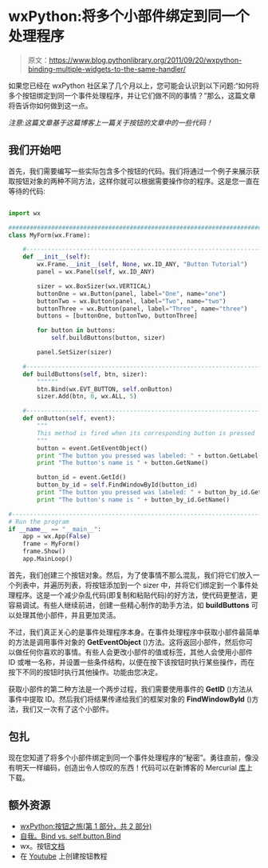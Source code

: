 # wxPython:将多个小部件绑定到同一个处理程序

> 原文：<https://www.blog.pythonlibrary.org/2011/09/20/wxpython-binding-multiple-widgets-to-the-same-handler/>

如果您已经在 wxPython 社区呆了几个月以上，您可能会认识到以下问题:“如何将多个按钮绑定到同一个事件处理程序，并让它们做不同的事情？”那么，这篇文章将告诉你如何做到这一点。

*注意:这篇文章基于这篇博客上一篇关于按钮的文章中的一些代码！*

## 我们开始吧

首先，我们需要编写一些实际包含多个按钮的代码。我们将通过一个例子来展示获取按钮对象的两种不同方法，这样你就可以根据需要操作你的程序。这是您一直在等待的代码:

```py

import wx

########################################################################
class MyForm(wx.Frame):

    #----------------------------------------------------------------------
    def __init__(self):
        wx.Frame.__init__(self, None, wx.ID_ANY, "Button Tutorial")
        panel = wx.Panel(self, wx.ID_ANY)

        sizer = wx.BoxSizer(wx.VERTICAL)
        buttonOne = wx.Button(panel, label="One", name="one")
        buttonTwo = wx.Button(panel, label="Two", name="two")
        buttonThree = wx.Button(panel, label="Three", name="three")
        buttons = [buttonOne, buttonTwo, buttonThree]

        for button in buttons:
            self.buildButtons(button, sizer)

        panel.SetSizer(sizer)

    #----------------------------------------------------------------------
    def buildButtons(self, btn, sizer):
        """"""
        btn.Bind(wx.EVT_BUTTON, self.onButton)
        sizer.Add(btn, 0, wx.ALL, 5)

    #----------------------------------------------------------------------
    def onButton(self, event):
        """
        This method is fired when its corresponding button is pressed
        """
        button = event.GetEventObject()
        print "The button you pressed was labeled: " + button.GetLabel()
        print "The button's name is " + button.GetName()

        button_id = event.GetId()
        button_by_id = self.FindWindowById(button_id)
        print "The button you pressed was labeled: " + button_by_id.GetLabel()
        print "The button's name is " + button_by_id.GetName()

#----------------------------------------------------------------------
# Run the program
if __name__ == "__main__":
    app = wx.App(False)
    frame = MyForm()
    frame.Show()
    app.MainLoop()

```

首先，我们创建三个按钮对象。然后，为了使事情不那么混乱，我们将它们放入一个列表中，并遍历列表，将按钮添加到一个 sizer 中，并将它们绑定到一个事件处理程序。这是一个减少杂乱代码(即复制和粘贴代码)的好方法，使代码更整洁，更容易调试。有些人继续前进，创建一些精心制作的助手方法，如 **buildButtons** 可以处理其他小部件，并且更加灵活。

不过，我们真正关心的是事件处理程序本身。在事件处理程序中获取小部件最简单的方法是调用事件对象的 **GetEventObject** ()方法。这将返回小部件，然后你可以做任何你喜欢的事情。有些人会更改小部件的值或标签，其他人会使用小部件 ID 或唯一名称，并设置一些条件结构，以便在按下该按钮时执行某些操作，而在按下不同的按钮时执行其他操作。功能由您决定。

获取小部件的第二种方法是一个两步过程，我们需要使用事件的 **GetID** ()方法从事件中提取 ID。然后我们将结果传递给我们的框架对象的 **FindWindowById** ()方法，我们又一次有了这个小部件。

## 包扎

现在您知道了将多个小部件绑定到同一个事件处理程序的“秘密”。勇往直前，像没有明天一样编码，创造出令人惊叹的东西！代码可以在新博客的 Mercurial [库](https://bitbucket.org/driscollis/mousevspython/overview)上下载。

## 额外资源

*   [wxPython:按钮之旅(第 1 部分，共 2 部分)](https://www.blog.pythonlibrary.org/2010/06/09/wxpython-a-tour-of-buttons-part-1-of-2/)
*   [自我。Bind vs. self.button.Bind](http://wiki.wxpython.org/self.Bind%20vs.%20self.button.Bind)
*   wx。按钮[文档](http://www.wxpython.org/docs/api/wx.Button-class.html)
*   在 [Youtube](http://www.youtube.com/watch?v=cp1ZeMisTNo) 上创建按钮教程